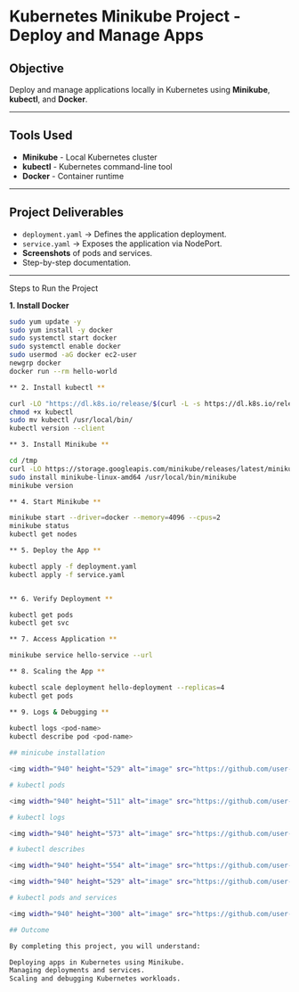 
# Kubernetes Minikube Project - Deploy and Manage Apps

## Objective
Deploy and manage applications locally in Kubernetes using **Minikube**, **kubectl**, and **Docker**.

---

## Tools Used
- **Minikube** - Local Kubernetes cluster
- **kubectl** - Kubernetes command-line tool
- **Docker** - Container runtime

---

## Project Deliverables
- `deployment.yaml` → Defines the application deployment.
- `service.yaml` → Exposes the application via NodePort.
- **Screenshots** of pods and services.
- Step-by-step documentation.

---

Steps to Run the Project

 **1. Install Docker**
```bash
sudo yum update -y
sudo yum install -y docker
sudo systemctl start docker
sudo systemctl enable docker
sudo usermod -aG docker ec2-user
newgrp docker
docker run --rm hello-world

** 2. Install kubectl **

curl -LO "https://dl.k8s.io/release/$(curl -L -s https://dl.k8s.io/release/stable.txt)/bin/linux/amd64/kubectl"
chmod +x kubectl
sudo mv kubectl /usr/local/bin/
kubectl version --client

** 3. Install Minikube **

cd /tmp
curl -LO https://storage.googleapis.com/minikube/releases/latest/minikube-linux-amd64
sudo install minikube-linux-amd64 /usr/local/bin/minikube
minikube version

** 4. Start Minikube **

minikube start --driver=docker --memory=4096 --cpus=2
minikube status
kubectl get nodes

** 5. Deploy the App **

kubectl apply -f deployment.yaml
kubectl apply -f service.yaml


** 6. Verify Deployment **

kubectl get pods
kubectl get svc

** 7. Access Application **

minikube service hello-service --url

** 8. Scaling the App ** 

kubectl scale deployment hello-deployment --replicas=4
kubectl get pods

** 9. Logs & Debugging **
 
kubectl logs <pod-name>
kubectl describe pod <pod-name>

## minicube installation 

<img width="940" height="529" alt="image" src="https://github.com/user-attachments/assets/5a7ee21c-50ef-462d-88ec-306061da9116" />

# kubectl pods

<img width="940" height="511" alt="image" src="https://github.com/user-attachments/assets/2881632b-248f-476a-9b32-ec8ee16ad597" />

# kubectl logs

<img width="940" height="573" alt="image" src="https://github.com/user-attachments/assets/52da9aa9-fd6c-420a-bc2b-3b89b2a27ef7" />

# kubectl describes

<img width="940" height="554" alt="image" src="https://github.com/user-attachments/assets/9d1ba0b0-7510-4a90-a25f-978ae737ec1b" />

<img width="940" height="529" alt="image" src="https://github.com/user-attachments/assets/5f755876-4fda-4275-94c1-acb39f01eb3a" />

# kubectl pods and services

<img width="940" height="300" alt="image" src="https://github.com/user-attachments/assets/4089fe06-6e70-41ca-8d02-dda74be2fbe5" />

## Outcome

By completing this project, you will understand:

Deploying apps in Kubernetes using Minikube.
Managing deployments and services.
Scaling and debugging Kubernetes workloads.






